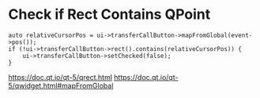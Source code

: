 # Check if Rect Contains QPoint

    auto relativeCursorPos = ui->transferCallButton->mapFromGlobal(event->pos());
    if (!ui->transferCallButton->rect().contains(relativeCursorPos)) {
        ui->transferCallButton->setChecked(false);
    }
    
https://doc.qt.io/qt-5/qrect.html
https://doc.qt.io/qt-5/qwidget.html#mapFromGlobal
